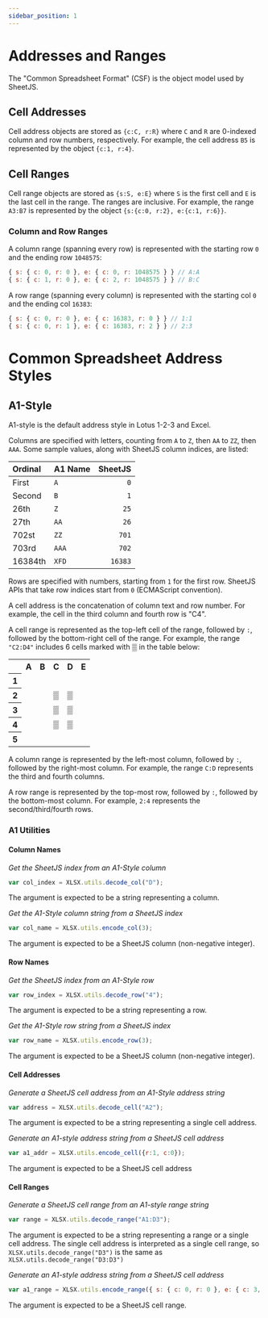 ```yaml
---
sidebar_position: 1
---
```


# Addresses and Ranges

The "Common Spreadsheet Format" (CSF) is the object model used by SheetJS.

## Cell Addresses

Cell address objects are stored as `{c:C, r:R}` where `C` and `R` are 0-indexed
column and row numbers, respectively.  For example, the cell address `B5` is
represented by the object `{c:1, r:4}`.

## Cell Ranges

Cell range objects are stored as `{s:S, e:E}` where `S` is the first cell and
`E` is the last cell in the range.  The ranges are inclusive.  For example, the
range `A3:B7` is represented by the object `{s:{c:0, r:2}, e:{c:1, r:6}}`.

### Column and Row Ranges

A column range (spanning every row) is represented with the starting row `0` and
the ending row `1048575`:

```js
{ s: { c: 0, r: 0 }, e: { c: 0, r: 1048575 } } // A:A
{ s: { c: 1, r: 0 }, e: { c: 2, r: 1048575 } } // B:C
```

A row range (spanning every column) is represented with the starting col `0` and
the ending col `16383`:

```js
{ s: { c: 0, r: 0 }, e: { c: 16383, r: 0 } } // 1:1
{ s: { c: 0, r: 1 }, e: { c: 16383, r: 2 } } // 2:3
```

# Common Spreadsheet Address Styles

## A1-Style

A1-style is the default address style in Lotus 1-2-3 and Excel.

Columns are specified with letters, counting from `A` to `Z`, then `AA` to `ZZ`,
then `AAA`.  Some sample values, along with SheetJS column indices, are listed:

| Ordinal | A1 Name | SheetJS |
|:--------|:--------|--------:|
| First   | `A`     |     `0` |
| Second  | `B`     |     `1` |
| 26th    | `Z`     |    `25` |
| 27th    | `AA`    |    `26` |
| 702st   | `ZZ`    |   `701` |
| 703rd   | `AAA`   |   `702` |
| 16384th | `XFD`   | `16383` |

Rows are specified with numbers, starting from `1` for the first row.  SheetJS
APIs that take row indices start from `0` (ECMAScript convention).

A cell address is the concatenation of column text and row number.  For example,
the cell in the third column and fourth row is "C4".

A cell range is represented as the top-left cell of the range, followed by `:`,
followed by the bottom-right cell of the range. For example, the range `"C2:D4"`
includes 6 cells marked with ▒ in the table below:

<table><tbody>
  <tr><th> </th><th>A</th><th>B</th><th>C</th><th>D</th><th>E</th></tr>
  <tr><th>1</th><td> </td><td> </td><td> </td><td> </td><td> </td></tr>
  <tr><th>2</th><td> </td><td> </td><td>▒</td><td>▒</td><td> </td></tr>
  <tr><th>3</th><td> </td><td> </td><td>▒</td><td>▒</td><td> </td></tr>
  <tr><th>4</th><td> </td><td> </td><td>▒</td><td>▒</td><td> </td></tr>
  <tr><th>5</th><td> </td><td> </td><td> </td><td> </td><td> </td></tr>
</tbody></table>

A column range is represented by the left-most column, followed by `:`, followed
by the right-most column.  For example, the range `C:D` represents the third and
fourth columns.

A row range is represented by the top-most row, followed by `:`, followed by the
bottom-most column.  For example, `2:4` represents the second/third/fourth rows.

### A1 Utilities

#### Column Names

_Get the SheetJS index from an A1-Style column_

```js
var col_index = XLSX.utils.decode_col("D");
```

The argument is expected to be a string representing a column.

_Get the A1-Style column string from a SheetJS index_

```js
var col_name = XLSX.utils.encode_col(3);
```

The argument is expected to be a SheetJS column (non-negative integer).

#### Row Names

_Get the SheetJS index from an A1-Style row_

```js
var row_index = XLSX.utils.decode_row("4");
```

The argument is expected to be a string representing a row.

_Get the A1-Style row string from a SheetJS index_

```js
var row_name = XLSX.utils.encode_row(3);
```

The argument is expected to be a SheetJS column (non-negative integer).

#### Cell Addresses

_Generate a SheetJS cell address from an A1-Style address string_

```js
var address = XLSX.utils.decode_cell("A2");
```

The argument is expected to be a string representing a single cell address.

_Generate an A1-style address string from a SheetJS cell address_

```js
var a1_addr = XLSX.utils.encode_cell({r:1, c:0});
```

The argument is expected to be a SheetJS cell address

#### Cell Ranges

_Generate a SheetJS cell range from an A1-style range string_

```js
var range = XLSX.utils.decode_range("A1:D3");
```

The argument is expected to be a string representing a range or a single cell
address.  The single cell address is interpreted as a single cell range, so
`XLSX.utils.decode_range("D3")` is the same as `XLSX.utils.decode_range("D3:D3")`

_Generate an A1-style address string from a SheetJS cell address_

```js
var a1_range = XLSX.utils.encode_range({ s: { c: 0, r: 0 }, e: { c: 3, r: 2 } });
```

The argument is expected to be a SheetJS cell range.
